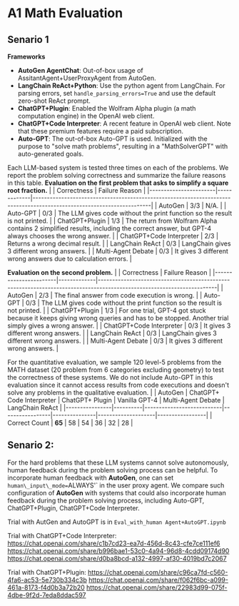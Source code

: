 # A1 Math Evaluation


## Senario 1
**Frameworks**
- **AutoGen AgentChat**: Out-of-box usage of AssitantAgent+UserProxyAgent from AutoGen. 
- **LangChain ReAct+Python**: Use the python agent from LangChain. For parsing errors, set `handle_parsing_errors=True` and use the default zero-shot ReAct prompt.
- **ChatGPT+Plugin**: Enabled the Wolfram Alpha plugin (a math computation engine) in the OpenAI web client.
- **ChatGPT+Code Interpreter**: A recent feature in OpenAI web client. Note that these premium features require a paid subscription.
- **Auto-GPT**: The out-of-box Auto-GPT is used. Initialized with the purpose to "solve math problems", resulting in a "MathSolverGPT" with auto-generated goals.


Each LLM-based system is tested three times on each of the problems. We report the problem solving correctness and summarize the failure reasons in this table. 
**Evaluation on the first problem that asks to simplify a square root fraction.**
|                       | Correctness | Failure Reason                                                                                                        |
|-----------------------|-------------|-----------------------------------------------------------------------------------------------------------------------|
| AutoGen           | 3/3         | N/A.                                                                                                                  |
| Auto-GPT              | 0/3         | The LLM gives code without the print function so the result is not printed.                                           |
| ChatGPT+Plugin        | 1/3         | The return from Wolfram Alpha contains 2 simplified results, including the correct answer, but GPT-4 always chooses the wrong answer. |
| ChatGPT+Code Interpreter | 2/3      | Returns a wrong decimal result.                                                                                       |
| LangChain ReAct       | 0/3         | LangChain gives 3 different wrong answers.                                                                            |
| Multi-Agent Debate    | 0/3         | It gives 3 different wrong answers due to calculation errors.                                                         |


**Evaluation on the second problem.**
|                       | Correctness | Failure Reason                                                                                                        |
|-----------------------|-------------|-----------------------------------------------------------------------------------------------------------------------|
| AutoGen              | 2/3         | The final answer from code execution is wrong.                                                                       |
| Auto-GPT              | 0/3         | The LLM gives code without the print function so the result is not printed.                                           |
| ChatGPT+Plugin        | 1/3         | For one trial, GPT-4 got stuck because it keeps giving wrong queries and has to be stopped. Another trial simply gives a wrong answer. |
| ChatGPT+Code Interpreter | 0/3      | It gives 3 different wrong answers.                                                                                   |
| LangChain ReAct       | 0/3         | LangChain gives 3 different wrong answers.                                                                            |
| Multi-Agent Debate    | 0/3         | It gives 3 different wrong answers.                                                                                   |



For the quantitative evaluation, we sample 120 level-5 problems from the MATH dataset (20 problem from 6 categories excluding geometry) to test the correctness of these systems. We do not include Auto-GPT in this evaluation since it cannot access results from code executions and doesn't solve any problems in the qualitative evaluation. 
|                | AutoGen | ChatGPT+ Code Interpreter | ChatGPT+ Plugin | Vanilla GPT-4 | Multi-Agent Debate | LangChain ReAct |
|----------------|----------|---------------------------|-----------------|---------------|--------------------|-----------------|
| Correct Count  | **65**   | 58                        | 54              | 36            | 32                 | 28              |


## Senario 2:

For the hard problems that these LLM systems cannot solve autonomously, human feedback during the problem solving process can be helpful. 
To incorporate human feedback with **AutoGen**, one can set `human\_input\_mode=`ALWAYS'` in the user proxy agent. 
We compare such configuration of **AutoGen** with systems that could also incorporate human feedback during the problem solving process, including Auto-GPT, ChatGPT+Plugin, ChatGPT+Code Interpreter.

Trial with AutGen and AutoGPT is in `Eval_with_human Agent+AutoGPT.ipynb`

Trial with ChatGPT+Code Interpreter:
https://chat.openai.com/share/c1b7cd23-ea7d-456d-8c43-cfe7ce111ef6
https://chat.openai.com/share/b996bae1-53c0-4a94-96d8-4cdd09174d90
https://chat.openai.com/share/d0ba8bcd-a132-4997-af30-4019bd7c2067

Trial with ChatGPT+Plugin:
https://chat.openai.com/share/c96ca7fd-c560-4fa6-ac53-5e730b334c3b
https://chat.openai.com/share/f062f6bc-a099-461a-8173-f4d0b3a72b20
https://chat.openai.com/share/22983d99-075f-4dbe-9f2d-7eda8ddac597

